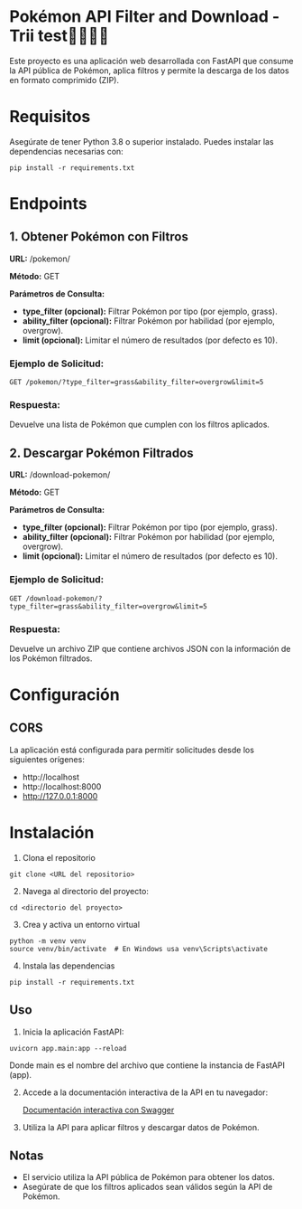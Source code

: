 # Pokémon API Filter and Download - Trii test👩🏼‍💻💚
Este proyecto es una aplicación web desarrollada con FastAPI que consume la API pública de Pokémon, aplica filtros y permite la descarga de los datos en formato comprimido (ZIP).
# Requisitos
Asegúrate de tener Python 3.8 o superior instalado. Puedes instalar las dependencias necesarias con:
```
pip install -r requirements.txt
```
# Endpoints
## 1. Obtener Pokémon con Filtros
**URL:** /pokemon/

**Método:** GET

**Parámetros de Consulta:**

- **type_filter (opcional):** Filtrar Pokémon por tipo (por ejemplo, grass).
- **ability_filter (opcional):** Filtrar Pokémon por habilidad (por ejemplo, overgrow).
- **limit (opcional):** Limitar el número de resultados (por defecto es 10).
  
### **Ejemplo de Solicitud:**
```
GET /pokemon/?type_filter=grass&ability_filter=overgrow&limit=5
```
### **Respuesta:**
Devuelve una lista de Pokémon que cumplen con los filtros aplicados.

## 2. Descargar Pokémon Filtrados
**URL:** /download-pokemon/

**Método:** GET

**Parámetros de Consulta:**

- **type_filter (opcional):** Filtrar Pokémon por tipo (por ejemplo, grass).
- **ability_filter (opcional):** Filtrar Pokémon por habilidad (por ejemplo, overgrow).
- **limit (opcional):** Limitar el número de resultados (por defecto es 10).
  
### **Ejemplo de Solicitud:**

```
GET /download-pokemon/?type_filter=grass&ability_filter=overgrow&limit=5

```
### **Respuesta:**
Devuelve un archivo ZIP que contiene archivos JSON con la información de los Pokémon filtrados.


# **Configuración**
## **CORS**
La aplicación está configurada para permitir solicitudes desde los siguientes orígenes:

- http://localhost
- http://localhost:8000
- http://127.0.0.1:8000

# Instalación
1. Clona el repositorio

```
git clone <URL del repositorio>
```
2. Navega al directorio del proyecto:
   
```
cd <directorio del proyecto>
```

3. Crea y activa un entorno virtual

```
python -m venv venv
source venv/bin/activate  # En Windows usa venv\Scripts\activate
```
4. Instala las dependencias

```
pip install -r requirements.txt
```

## Uso

1. Inicia la aplicación FastAPI:

```
uvicorn app.main:app --reload
```
Donde main es el nombre del archivo que contiene la instancia de FastAPI (app).

2. Accede a la documentación interactiva de la API en tu navegador:

    [Documentación interactiva con Swagger](http://127.0.0.1:8000/docs#/)

3. Utiliza la API para aplicar filtros y descargar datos de Pokémon.

## Notas

- El servicio utiliza la API pública de Pokémon para obtener los datos.
- Asegúrate de que los filtros aplicados sean válidos según la API de Pokémon.


